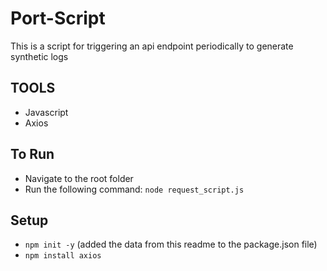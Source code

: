 # Port-Script
This is a script for triggering an api endpoint periodically to generate synthetic logs

## TOOLS
- Javascript
- Axios

## To Run
- Navigate to the root folder
- Run the following command:
`node request_script.js`

## Setup
- `npm init -y` (added the data from this readme to the package.json file)
- `npm install axios`